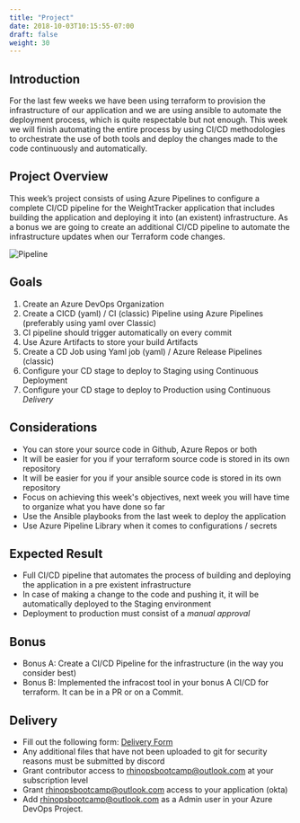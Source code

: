 ```yaml
---
title: "Project"
date: 2018-10-03T10:15:55-07:00
draft: false
weight: 30
---
```


## Introduction
For the last few weeks we have been using terraform to provision the infrastructure of our application and we are using ansible to automate the deployment process, which is quite respectable but not enough. This week we will finish automating the entire process by using CI/CD methodologies to orchestrate the use of both tools and deploy the changes made to the code continuously and automatically.

## Project Overview
This week’s project consists of using Azure Pipelines to configure a complete CI/CD pipeline for the WeightTracker application that includes building the application and deploying it into (an existent) infrastructure. As a bonus we are going to create an additional CI/CD pipeline to automate the infrastructure updates when our Terraform code changes.

![Pipeline](/images/Bootcamp-Project-CICD.png)

## Goals

1) Create an Azure DevOps Organization
2) Create a CICD (yaml) / CI (classic) Pipeline using Azure Pipelines (preferably using yaml over Classic)
3) CI pipeline should trigger automatically on every commit
4) Use Azure Artifacts to store your build Artifacts
5) Create a CD Job using Yaml job (yaml) / Azure Release Pipelines (classic)
6) Configure your CD stage to deploy to Staging using Continuous Deployment
7) Configure your CD stage to deploy to Production using Continuous *Delivery*


## Considerations
- You can store your source code in Github, Azure Repos or both
- It will be easier for you if your terraform source code is stored in its own repository
- It will be easier for you if your ansible source code is stored in its own repository
- Focus on achieving this week's objectives, next week you will have time to organize what you have done so far
- Use the Ansible playbooks from the last week to deploy the application
- Use Azure Pipeline Library when it comes to configurations / secrets

## Expected Result
- Full CI/CD pipeline that automates the process of building and deploying the application in a pre existent infrastructure
- In case of making a change to the code and pushing it, it will be automatically deployed to the Staging environment
- Deployment to production must consist of a *manual approval*

## Bonus
- Bonus A: Create a CI/CD Pipeline for the infrastructure (in the way you consider best)
- Bonus B: Implemented the infracost tool in your bonus A CI/CD for terraform.
            It can be in a PR or on a Commit.


## Delivery
- Fill out the following form: [Delivery Form](https://forms.gle/WRs5SRp3JUW2ewR8A) 
- Any additional files that have not been uploaded to git for security reasons must be submitted by discord
- Grant contributor access to rhinopsbootcamp@outlook.com at your subscription level
- Grant rhinopsbootcamp@outlook.com access to your application (okta)
- Add rhinopsbootcamp@outlook.com as a Admin user in your Azure DevOps Project.
